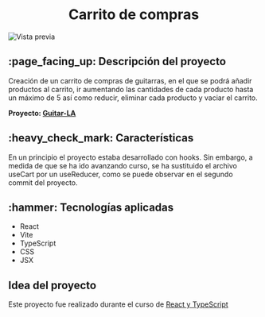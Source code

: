 <h1 align="center"> Carrito de compras </h1>

![Vista previa](https://github.com/user-attachments/assets/3e11f9c8-1de9-4837-bc61-39cc568f4f4d)

<h2> :page_facing_up: Descripción del proyecto</h2>

<p> Creación de un carrito de compras de guitarras,
en el que se podrá añadir productos al carrito, ir aumentando las cantidades
de cada producto hasta un máximo de 5 así como reducir, eliminar cada producto y vaciar el carrito. </p>

<b>Proyecto: <a href="https://sparkling-belekoy-b068fa.netlify.app/">Guitar-LA<a></b>

<h2> :heavy_check_mark: Características</h2>
<p>En un principio el proyecto estaba desarrollado con hooks. Sin embargo, a medida
de que se ha ido avanzando curso, se ha sustituido el archivo useCart por 
un useReducer, como se puede observar en el segundo commit del proyecto. </p>

<h2> :hammer: Tecnologías aplicadas</h2>

<ul>
  <li>React</li>
  <li>Vite</li>
  <li>TypeScript</li>
  <li>CSS</li>
  <li>JSX</li>
</ul>

<h2>Idea del proyecto</h2>
<p>Este proyecto fue realizado durante el curso de <a href="https://www.udemy.com/course/react-de-principiante-a-experto-creando-mas-de-10-aplicaciones/?couponCode=KEEPLEARNING">React y TypeScript</a></p>

